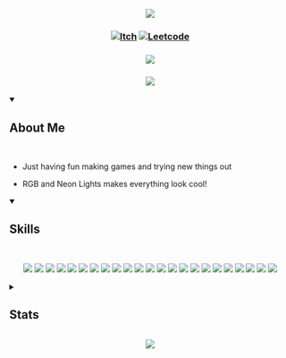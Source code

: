  <!-- Top Banner -->

<p align="center">
<img src="https://capsule-render.vercel.app/api?type=waving&color=002046&height=210&section=header&text=Hi%20There,%20I'm%20Lex&fontColor=ffffff&fontAlignY=45&reversal=true"/>
</p>

<!-- Links -->

### <p align="center"> [![Itch](https://img.shields.io/badge/-itch.io-blue?style=for-the-badge)](https://mynameslex.itch.io/) [![Leetcode](https://img.shields.io/badge/-leetcode-blue?style=for-the-badge)](https://leetcode.com/u/MyNamesLex/)</p>
### <p align="center"> ![](https://komarev.com/ghpvc/?username=MyNamesLex&color=blue)</p> <!-- View Counter -->

### <p align="center"> <a href="https://github.com/DenverCoder1/readme-typing-svg"><img src="https://readme-typing-svg.herokuapp.com/?lines=Game+Developer;&font=Fira%20Code&center=true&color=007dc6"></a></p>

<!-- About Me -->

<details open>
<summary><h2>About Me</h2></summary>

<br/>

* Just having fun making games and trying new things out

* RGB and Neon Lights makes everything look cool!

</details>

<!-- Skills -->

<details open>
<summary><h2>Skills</h2></summary>

<br>

<div align="center">

<img src="https://img.shields.io/badge/-Unity-blue"/> <img src="https://img.shields.io/badge/-Unreal Engine 5-blue"/>
<img src="https://img.shields.io/badge/-Crayta-blue" />
<img src="https://img.shields.io/badge/-C%2B%2B-blue"/>
<img src="https://img.shields.io/badge/-Blueprint-blue"/>
<img src="https://img.shields.io/badge/-C%23-blue"/>
<img src="https://img.shields.io/badge/-Python-blue"/>
<img src="https://img.shields.io/badge/-Lua-blue"/>
<img src="https://img.shields.io/badge/-Processing-blue"/>
<img src="https://img.shields.io/badge/-OpenGL-blue"/>
<img src="https://img.shields.io/badge/-GLSL-blue"/>
<img src="https://img.shields.io/badge/-Blender-blue"/>
<img src="https://img.shields.io/badge/-Audacity-blue"/>
<img src="https://img.shields.io/badge/-Gimp-blue"/>
<img src="https://img.shields.io/badge/-OBS-blue"/>
<img src="https://img.shields.io/badge/-Movie%20Studio%2016-blue"/>
<img src="https://img.shields.io/badge/-Bosca%20Ceoil-blue"/>
<img src="https://img.shields.io/badge/-Aesprite-blue"/>
<img src="https://img.shields.io/badge/-SFXR-blue"/>
<img src="https://img.shields.io/badge/-Git-blue"/>
<img src="https://img.shields.io/badge/-Markdown-blue"/>
<img src="https://img.shields.io/badge/-Jira-blue"/>
<img src="https://img.shields.io/badge/-Trello-blue"/>

</div>

</details> 

<!-- Stats -->

<details>
<summary><h2>Stats</h2></summary>

<br/>

<div align="center">

![Top Langs](https://github-readme-stats.vercel.app/api/top-langs/?username=mynameslex&langs_count=5&layout=compact&hide_border=true&theme=yeblu&hide=ren'py)![Anurag's GitHub stats](https://github-readme-stats.vercel.app/api?username=mynameslex&show_icons=true&theme=yeblu&hide_border=true)
[![trophy](https://github-profile-trophy.vercel.app/?username=MyNamesLex&theme=algolia&no-bg=true&no-frame=true&column=3)](https://github.com/ryo-ma/github-profile-trophy)

</div>

</details>

<!-- Footer -->
<p align="center">
  <img src="https://capsule-render.vercel.app/api?type=waving&color=002046&height=110&section=footer&animation=twinkling&reversal=true"/>
</p>

